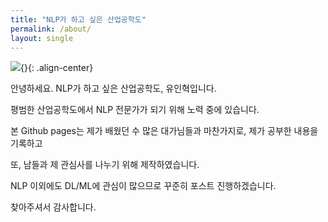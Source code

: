 ```yaml
---
title: "NLP가 하고 싶은 산업공학도"
permalink: /about/
layout: single
---
```


<img src='{{site.url}}{{site.baseurl}}/assets/images/1530372896823.jpg' heigth=600>{}{: .align-center}

안녕하세요. NLP가 하고 싶은 산업공학도, 유인혁입니다.

평범한 산업공학도에서 NLP 전문가가 되기 위해 노력 중에 있습니다.

본 Github pages는 제가 배웠던 수 많은 대가님들과 마찬가지로, 제가 공부한 내용을 기록하고 

또, 남들과 제 관심사를 나누기 위해 제작하였습니다.

NLP 이외에도 DL/ML에 관심이 많으므로 꾸준히 포스트 진행하겠습니다.

찾아주셔서 감사합니다.




